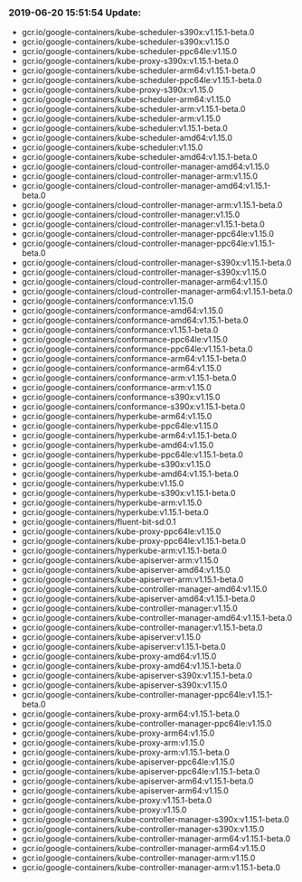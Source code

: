 ### 2019-06-20 15:51:54 Update:

- gcr.io/google-containers/kube-scheduler-s390x:v1.15.1-beta.0
- gcr.io/google-containers/kube-scheduler-s390x:v1.15.0
- gcr.io/google-containers/kube-scheduler-ppc64le:v1.15.0
- gcr.io/google-containers/kube-proxy-s390x:v1.15.1-beta.0
- gcr.io/google-containers/kube-scheduler-arm64:v1.15.1-beta.0
- gcr.io/google-containers/kube-scheduler-ppc64le:v1.15.1-beta.0
- gcr.io/google-containers/kube-proxy-s390x:v1.15.0
- gcr.io/google-containers/kube-scheduler-arm64:v1.15.0
- gcr.io/google-containers/kube-scheduler-arm:v1.15.1-beta.0
- gcr.io/google-containers/kube-scheduler-arm:v1.15.0
- gcr.io/google-containers/kube-scheduler:v1.15.1-beta.0
- gcr.io/google-containers/kube-scheduler-amd64:v1.15.0
- gcr.io/google-containers/kube-scheduler:v1.15.0
- gcr.io/google-containers/kube-scheduler-amd64:v1.15.1-beta.0
- gcr.io/google-containers/cloud-controller-manager-amd64:v1.15.0
- gcr.io/google-containers/cloud-controller-manager-arm:v1.15.0
- gcr.io/google-containers/cloud-controller-manager-amd64:v1.15.1-beta.0
- gcr.io/google-containers/cloud-controller-manager-arm:v1.15.1-beta.0
- gcr.io/google-containers/cloud-controller-manager:v1.15.0
- gcr.io/google-containers/cloud-controller-manager:v1.15.1-beta.0
- gcr.io/google-containers/cloud-controller-manager-ppc64le:v1.15.0
- gcr.io/google-containers/cloud-controller-manager-ppc64le:v1.15.1-beta.0
- gcr.io/google-containers/cloud-controller-manager-s390x:v1.15.1-beta.0
- gcr.io/google-containers/cloud-controller-manager-s390x:v1.15.0
- gcr.io/google-containers/cloud-controller-manager-arm64:v1.15.0
- gcr.io/google-containers/cloud-controller-manager-arm64:v1.15.1-beta.0
- gcr.io/google-containers/conformance:v1.15.0
- gcr.io/google-containers/conformance-amd64:v1.15.0
- gcr.io/google-containers/conformance-amd64:v1.15.1-beta.0
- gcr.io/google-containers/conformance:v1.15.1-beta.0
- gcr.io/google-containers/conformance-ppc64le:v1.15.0
- gcr.io/google-containers/conformance-ppc64le:v1.15.1-beta.0
- gcr.io/google-containers/conformance-arm64:v1.15.1-beta.0
- gcr.io/google-containers/conformance-arm64:v1.15.0
- gcr.io/google-containers/conformance-arm:v1.15.1-beta.0
- gcr.io/google-containers/conformance-arm:v1.15.0
- gcr.io/google-containers/conformance-s390x:v1.15.0
- gcr.io/google-containers/conformance-s390x:v1.15.1-beta.0
- gcr.io/google-containers/hyperkube-arm64:v1.15.0
- gcr.io/google-containers/hyperkube-ppc64le:v1.15.0
- gcr.io/google-containers/hyperkube-arm64:v1.15.1-beta.0
- gcr.io/google-containers/hyperkube-amd64:v1.15.0
- gcr.io/google-containers/hyperkube-ppc64le:v1.15.1-beta.0
- gcr.io/google-containers/hyperkube-s390x:v1.15.0
- gcr.io/google-containers/hyperkube-amd64:v1.15.1-beta.0
- gcr.io/google-containers/hyperkube:v1.15.0
- gcr.io/google-containers/hyperkube-s390x:v1.15.1-beta.0
- gcr.io/google-containers/hyperkube-arm:v1.15.0
- gcr.io/google-containers/hyperkube:v1.15.1-beta.0
- gcr.io/google-containers/fluent-bit-sd:0.1
- gcr.io/google-containers/kube-proxy-ppc64le:v1.15.0
- gcr.io/google-containers/kube-proxy-ppc64le:v1.15.1-beta.0
- gcr.io/google-containers/hyperkube-arm:v1.15.1-beta.0
- gcr.io/google-containers/kube-apiserver-arm:v1.15.0
- gcr.io/google-containers/kube-apiserver-amd64:v1.15.0
- gcr.io/google-containers/kube-apiserver-arm:v1.15.1-beta.0
- gcr.io/google-containers/kube-controller-manager-amd64:v1.15.0
- gcr.io/google-containers/kube-apiserver-amd64:v1.15.1-beta.0
- gcr.io/google-containers/kube-controller-manager:v1.15.0
- gcr.io/google-containers/kube-controller-manager-amd64:v1.15.1-beta.0
- gcr.io/google-containers/kube-controller-manager:v1.15.1-beta.0
- gcr.io/google-containers/kube-apiserver:v1.15.0
- gcr.io/google-containers/kube-apiserver:v1.15.1-beta.0
- gcr.io/google-containers/kube-proxy-amd64:v1.15.0
- gcr.io/google-containers/kube-proxy-amd64:v1.15.1-beta.0
- gcr.io/google-containers/kube-apiserver-s390x:v1.15.1-beta.0
- gcr.io/google-containers/kube-apiserver-s390x:v1.15.0
- gcr.io/google-containers/kube-controller-manager-ppc64le:v1.15.1-beta.0
- gcr.io/google-containers/kube-proxy-arm64:v1.15.1-beta.0
- gcr.io/google-containers/kube-controller-manager-ppc64le:v1.15.0
- gcr.io/google-containers/kube-proxy-arm64:v1.15.0
- gcr.io/google-containers/kube-proxy-arm:v1.15.0
- gcr.io/google-containers/kube-proxy-arm:v1.15.1-beta.0
- gcr.io/google-containers/kube-apiserver-ppc64le:v1.15.0
- gcr.io/google-containers/kube-apiserver-ppc64le:v1.15.1-beta.0
- gcr.io/google-containers/kube-apiserver-arm64:v1.15.1-beta.0
- gcr.io/google-containers/kube-apiserver-arm64:v1.15.0
- gcr.io/google-containers/kube-proxy:v1.15.1-beta.0
- gcr.io/google-containers/kube-proxy:v1.15.0
- gcr.io/google-containers/kube-controller-manager-s390x:v1.15.1-beta.0
- gcr.io/google-containers/kube-controller-manager-s390x:v1.15.0
- gcr.io/google-containers/kube-controller-manager-arm64:v1.15.1-beta.0
- gcr.io/google-containers/kube-controller-manager-arm64:v1.15.0
- gcr.io/google-containers/kube-controller-manager-arm:v1.15.0
- gcr.io/google-containers/kube-controller-manager-arm:v1.15.1-beta.0
